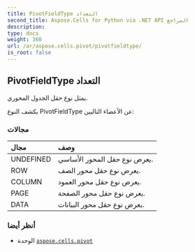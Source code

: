 ```yaml
---
title: PivotFieldType التعداد
second_title: Aspose.Cells for Python via .NET API المراجع
description:
type: docs
weight: 360
url: /ar/aspose.cells.pivot/pivotfieldtype/
is_root: false
---
```

##  PivotFieldType التعداد
يمثل نوع حقل الجدول المحوري.



يكشف النوع PivotFieldType عن الأعضاء التاليين:

###  مجالات
| مجال| وصف|
| :- | :- |
| UNDEFINED |يعرض نوع حقل المحور الأساسي.|
| ROW | يعرض نوع حقل محور الصف.|
| COLUMN | يعرض نوع حقل محور العمود.|
| PAGE | يعرض نوع حقل محور الصفحة.|
| DATA | يعرض نوع حقل محور البيانات.|



###  أنظر أيضا
* الوحدة [`aspose.cells.pivot`](..)
